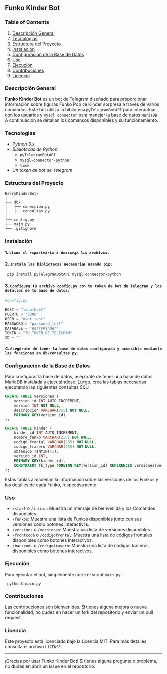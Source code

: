 ## Funko Kinder Bot

### Table of Contents

1. [Descripción General](#descripción-general)
2. [Tecnologias](#tecnologias)
3. [Estructura del Proyecto](#estructura-del-proyecto)
3. [Instalación](#instalación)
4. [Configuración de la Base de Datos](#configuración-de-la-base-de-datos)
5. [Uso](#uso)
6. [Ejecución](#ejecución)
7. [Contribuciones](#contribuciones)
8. [Licencia](#licencia)

### Descripción General
 
**Funko Kinder Bot**  es un bot de Telegram diseñado para proporcionar información sobre figuras Funko Pop de Kinder sorpresa a través de varios comandos. Este bot utiliza la biblioteca `pyTelegramBotAPI` para interactuar con los usuarios y `mysql.connector` para manejar la base de datos `MariaDB`. A continuación se detallan los comandos disponibles y su funcionamiento.

### Tecnologias

- *Python 3.x*
- *Bibliotecas de Python:*
    - `pyTelegramBotAPI`
    - `mysql-connector-python`
    - `time`
- *Un token de bot de Telegram*

### Estructura del Proyecto

```
HarryKinderBot/
│
├── db/
│   ├── coneccion.py
│   ├── consultas.py
|
├── config.py
├── main.py
├── .gitignore
```

### Instalación

#### 1. `Clona el repositorio o descarga los archivos.`

#### 2. `Instala las bibliotecas necesarias usando pip:`

```bash
 pip install pyTelegramBotAPI mysql-connector-python
```

#### 3. `Configura tu archivo config.py con tu token de bot de Telegram y los detalles de tu base de datos:`

```python
#config.py

HOST = "localhost"
PUERTO = "3306"
USER = "user_test"
PASSWORD = "password_test"
DATABASE = "HarryKinder"
TOKEN = "TU_TOKEN_DE_TELEGRAM"
ID = ""
```


#### 4. `Asegúrate de tener la base de datos configurada y accesible mediante las funciones en db/consultas.py.`

### Configuración de la Base de Datos

Para configurar la base de datos, asegúrate de tener una base de datos MariaDB instalada y ejecutándose. Luego, crea las tablas necesarias ejecutando las siguientes consultas SQL:

```sql
CREATE TABLE versiones (
    version_id INT AUTO_INCREMENT,
    version INT NOT NULL,
    descripcion VARCHAR(255) NOT NULL,
    PRIMARY KEY(version_id)
);

CREATE TABLE kinder (
    kinder_id INT AUTO_INCREMENT,
    nombre_funko VARCHAR(255) NOT NULL,
    codigo_frontal VARCHAR(255) NOT NULL,
    codigo_trasero VARCHAR(255) NOT NULL,
    obtenido TINYINT(1),
    version_id INT, 
    PRIMARY KEY(kinder_id),
    CONSTRAINT fk_type FOREIGN KEY(version_id) REFERENCES versiones(version_id)
);

```

Estas tablas almacenan la información sobre las versiones de los Funkos y los detalles de cada Funko, respectivamente.

### Uso

- `/start` o `/inicio`: Muestra un mensaje de bienvenida y los Comandos disponibles.
- `/funkos`: Muestra una lista de Funkos disponibles junto con sus versiones como botones interactivos.
- `/versions` o `/versiones`: Muestra una lista de versiones disponibles.
- `/frontcode` o `/codigofrontal`: Muestra una lista de códigos frontales disponibles como botones interactivos.
- `/backcode` o `/codigotrasero`: Muestra una lista de códigos traseros disponibles como botones interactivos.

### Ejecución

Para ejecutar el bot, simplemente corre el script `main.py`:

```bash
 python3 main.py
```

### Contribuciones

Las contribuciones son bienvenidas. Si tienes alguna mejora o nueva funcionalidad, no dudes en hacer un fork del repositorio y enviar un pull request.

### Licencia

Este proyecto está licenciado bajo la Licencia MIT. Para más detalles, consulta el archivo `LICENSE`.

---
¡Gracias por usar Funko Kinder Bot! Si tienes alguna pregunta o problema, no dudes en abrir un issue en el repositorio.
